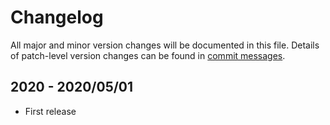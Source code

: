 # Changelog
All major and minor version changes will be documented in this file. Details of
patch-level version changes can be found in [commit messages](../../commits/master).

## 2020 - 2020/05/01
- First release
